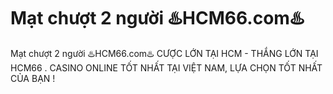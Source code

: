 # Mạt chượt 2 người ♨️HCM66.com♨️

Mạt chượt 2 người ♨️HCM66.com♨️ CƯỢC LỚN TẠI HCM - THẮNG LỚN TẠI HCM66 . CASINO ONLINE TỐT NHẤT TẠI VIỆT NAM, LỰA CHỌN TỐT NHẤT CỦA BẠN !